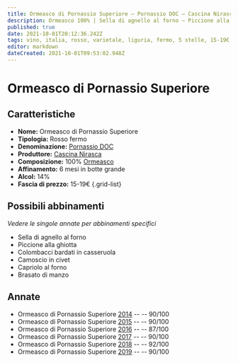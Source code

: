 ```yaml
---
title: Ormeasco di Pornassio Superiore – Pornassio DOC – Cascina Nirasca – Liguria (IT) – 15-19€ – 3★-5★
description: Ormeasco 100% | Sella di agnello al forno – Piccione alla ghiotta – Colombacci bardati in casseruola – Camoscio in civet – Capriolo al forno – Brasato di manzo
published: true
date: 2021-10-01T20:12:36.242Z
tags: vino, italia, rosso, varietale, liguria, fermo, 5 stelle, 15-19€, ormeasco, sella di agnello al forno, piccione alla ghiotta, colombacci bardati in casseruola, camoscio in civet, capriolo al forno, Brasato di manzo
editor: markdown
dateCreated: 2021-10-01T09:53:02.948Z
---
```


# Ormeasco di Pornassio Superiore

## Caratteristiche
- **Nome:** Ormeasco di Pornassio Superiore
- **Tipologia:** Rosso fermo
- **Denominazione:** [Pornassio DOC](/denominazioni/Italia/Liguria/DOC/Pornassio) 
- **Produttore:** [Cascina Nirasca](/produttori/Italia/Liguria/Cascina-Nirasca) 
- **Composizione:** 100% [Ormeasco](/vitigni/Italia/bacca-nera/ormeasco)
- **Affinamento:** 6 mesi in botte grande
- **Alcol:** 14%
- **Fascia di prezzo:** 15-19€
{.grid-list}



## Possibili abbinamenti
*Vedere le singole annate per abbinamenti specifici*

- Sella di agnello al forno
- Piccione alla ghiotta
- Colombacci bardati in casseruola
- Camoscio in civet
- Capriolo al forno
- Brasato di manzo

## Annate
- Ormeasco di Pornassio Superiore [2014](vini/Italia/Liguria/Cascina-Nirasca/Ormeasco-di-Pornassio-Superiore/2014) -- <span class="star-4"></span> -- 90/100
- Ormeasco di Pornassio Superiore [2015](vini/Italia/Liguria/Cascina-Nirasca/Ormeasco-di-Pornassio-Superiore/2015) -- <span class="star-4"></span> -- 90/100
- Ormeasco di Pornassio Superiore [2016](vini/Italia/Liguria/Cascina-Nirasca/Ormeasco-di-Pornassio-Superiore/2016) -- <span class="star-3"></span> -- 87/100
- Ormeasco di Pornassio Superiore [2017](vini/Italia/Liguria/Cascina-Nirasca/Ormeasco-di-Pornassio-Superiore/2017) -- <span class="star-4"></span> -- 90/100
- Ormeasco di Pornassio Superiore [2018](vini/Italia/Liguria/Cascina-Nirasca/Ormeasco-di-Pornassio-Superiore/2018) -- <span class="star-5"></span> -- 92/100
- Ormeasco di Pornassio Superiore [2019](vini/Italia/Liguria/Cascina-Nirasca/Ormeasco-di-Pornassio-Superiore/2019) -- <span class="star-4"></span> -- 90/100
